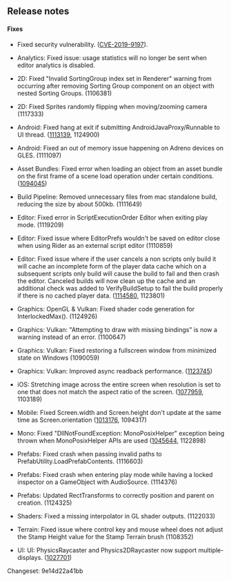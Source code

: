 ## Release notes

#### Fixes

-   Fixed security vulnerability. ([CVE-2019-9197](/security#CVE-2019-9197)).

-   Analytics: Fixed issue: usage statistics will no longer be sent when editor analytics is disabled.

-   2D: Fixed \"Invalid SortingGroup index set in Renderer\" warning from occurring after removing Sorting Group component on an object with nested Sorting Groups. (1106381)

-   2D: Fixed Sprites randomly flipping when moving/zooming camera (1117333)

-   Android: Fixed hang at exit if submitting AndroidJavaProxy/Runnable to UI thread. ([1113139](https://issuetracker.unity3d.com/issues/android-androidjavarunnable-causes-player-to-timeout-slash-hang-when-quitting), 1124900)

-   Android: Fixed an out of memory issue happening on Adreno devices on GLES. (1111097)

-   Asset Bundles: Fixed error when loading an object from an asset bundle on the first frame of a scene load operation under certain conditions. ([1094045](https://issuetracker.unity3d.com/issues/editor-serialization-assetbundle-dot-loadassetasync-corrupting-last-asset-in-a-set))

-   Build Pipeline: Removed unnecessary files from mac standalone build, reducing the size by about 500kb. (1111649)

-   Editor: Fixed error in ScriptExecutionOrder Editor when exiting play mode. (1119209)

-   Editor: Fixed issue where EditorPrefs wouldn\'t be saved on editor close when using Rider as an external script editor (1110859)

-   Editor: Fixed issue where if the user cancels a non scripts only build it will cache an incomplete form of the player data cache which on a subsequent scripts only build will cause the build to fail and then crash the editor. Canceled builds will now clean up the cache and an additional check was added to VerifyBuildSetup to fail the build properly if there is no cached player data. ([1114580](https://issuetracker.unity3d.com/issues/deployment-management-editor-crashes-while-making-script-only-build-if-regular-build-was-cancelled-before), 1123801)

-   Graphics: OpenGL & Vulkan: Fixed shader code generation for InterlockedMax(). (1124926)

-   Graphics: Vulkan: \"Attempting to draw with missing bindings\" is now a warning instead of an error. (1100647)

-   Graphics: Vulkan: Fixed restoring a fullscreen window from minimized state on Windows (1090059)

-   Graphics: Vulkan: Improved async readback performance. ([1123745](https://issuetracker.unity3d.com/issues/vulkan-poor-performance-when-using-asyncgpureadback-dot-request))

-   iOS: Stretching image across the entire screen when resolution is set to one that does not match the aspect ratio of the screen. ([1077959](https://issuetracker.unity3d.com/issues/ios-iphonex-incorrect-tap-position-is-returned-on-the-certain-screen-areas), 1103189)

-   Mobile: Fixed Screen.width and Screen.height don\'t update at the same time as Screen.orientation ([1013176](https://issuetracker.unity3d.com/issues/android-screen-dot-width-and-screen-dot-height-dont-update-at-the-same-time-as-screen-dot-orientation), 1094317)

-   Mono: Fixed \"DllNotFoundException: MonoPosixHelper\" exception being thrown when MonoPosixHelper APIs are used ([1045644](https://issuetracker.unity3d.com/issues/android-dllnotfoundexception-monoposixhelper), 1122898)

-   Prefabs: Fixed crash when passing invalid paths to PrefabUtility.LoadPrefabContents. (1116603)

-   Prefabs: Fixed crash when entering play mode while having a locked inspector on a GameObject with AudioSource. (1114376)

-   Prefabs: Updated RectTransforms to correctly position and parent on creation. (1124325)

-   Shaders: Fixed a missing interpolator in GL shader outputs. (1122033)

-   Terrain: Fixed issue where control key and mouse wheel does not adjust the Stamp Height value for the Stamp Terrain brush (1108352)

-   UI: UI: PhysicsRaycaster and Physics2DRaycaster now support multiple-displays. ([1027701](https://issuetracker.unity3d.com/issues/physicsraycaster-does-not-work-with-multiple-displays))

Changeset: 9e14d22a41bb

